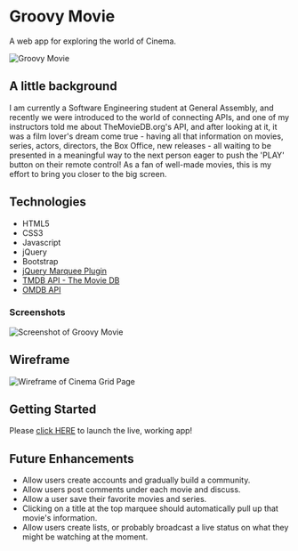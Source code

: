 # Groovy Movie

A web app for exploring the world of Cinema.

![Groovy Movie](https://imgur.com/download/QsfzS5j)

## A little background
I am currently a Software Engineering student at General Assembly, and recently we were introduced to the world of connecting APIs, and one of my instructors told me about TheMovieDB.org's API, and after looking at it, it was a film lover's dream come true - having all that information on movies, series, actors, directors, the Box Office, new releases - all waiting to be presented in a meaningful way to the next person eager to push the 'PLAY' button on their remote control! As a fan of well-made movies, this is my effort to bring you closer to the big screen.

## Technologies
- HTML5
- CSS3
- Javascript
- jQuery
- Bootstrap
- [jQuery Marquee Plugin](https://www.jqueryscript.net/demo/jQuery-Plugin-For-Horizontal-Text-Scrolling-Simple-Marquee/)
- [TMDB API - The Movie DB](http://themoviedb.org/settings/api)
- [OMDB API](https://www.omdbapi.com/)

### Screenshots
![Screenshot of Groovy Movie](https://imgur.com/download/vuScdln)

## Wireframe
![Wireframe of Cinema Grid Page](https://imgur.com/download/2s6hagT)

## Getting Started

Please [click HERE](https://groovymovie.netlify.app/) to launch the live, working app!

## Future Enhancements
- Allow users create accounts and gradually build a community.
- Allow users post comments under each movie and discuss.
- Allow a user save their favorite movies and series.
- Clicking on a title at the top marquee should automatically pull up that movie's information.
- Allow users create lists, or probably broadcast a live status on what they might be watching at the moment.